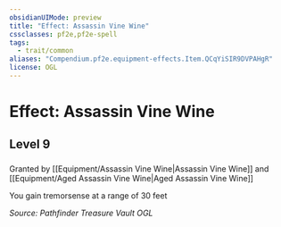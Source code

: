 ```yaml
---
obsidianUIMode: preview
title: "Effect: Assassin Vine Wine"
cssclasses: pf2e,pf2e-spell
tags:
  - trait/common
aliases: "Compendium.pf2e.equipment-effects.Item.QCqYiSIR9DVPAHgR"
license: OGL
---
```

# Effect: Assassin Vine Wine
## Level 9
### 






Granted by [[Equipment/Assassin Vine Wine|Assassin Vine Wine]] and [[Equipment/Aged Assassin Vine Wine|Aged Assassin Vine Wine]]

You gain tremorsense at a range of 30 feet

*Source: Pathfinder Treasure Vault*
*OGL*